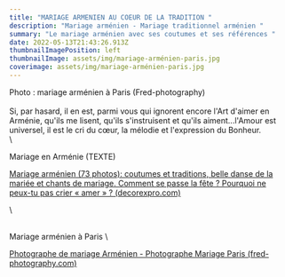 ```yaml
---
title: "MARIAGE ARMENIEN AU COEUR DE LA TRADITION "
description: "Mariage arménien - Mariage traditionnel arménien "
summary: "Le mariage arménien avec ses coutumes et ses références "
date: 2022-05-13T21:43:26.913Z
thumbnailImagePosition: left
thumbnailImage: assets/img/mariage-arménien-paris.jpg
coverimage: assets/img/mariage-arménien-paris.jpg
---
```

Photo : mariage arménien à Paris (Fred-photography) \
\
Si, par hasard, il en est, parmi vous qui ignorent encore l'Art d'aimer en Arménie, qu'ils me lisent, qu'ils s'instruisent et qu'ils aiment...l'Amour est universel, il est le cri du cœur, la mélodie et l'expression du Bonheur. \
\
<!--StartFragment-->Mariage en Arménie (TEXTE) 

[Mariage arménien (73 photos): coutumes et traditions, belle danse de la mariée et chants de mariage. Comment se passe la fête ? Pourquoi ne peux-tu pas crier « amer » ? (decorexpro.com)](https://fashion.decorexpro.com/svadba/armyanskaya/)

<!--EndFragment-->\
\
Mariage arménien à Paris \
<!--StartFragment-->

[Photographe de mariage Arménien - Photographe Mariage Paris (fred-photography.com)](https://fred-photography.com/photographe-de-mariage-armenien/)

<!--EndFragment-->